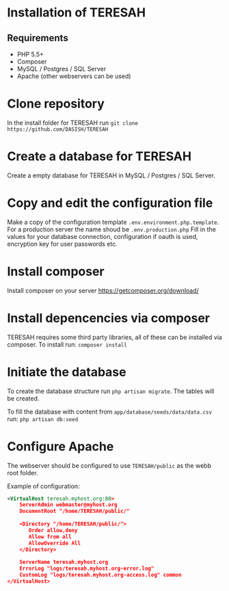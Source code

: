 # Installation of TERESAH

## Requirements
* PHP 5.5+
* Composer
* MySQL / Postgres / SQL Server
* Apache (other webservers can be used)

# Clone repository
In the install  folder for TERESAH run
```git clone https://github.com/DASISH/TERESAH```

# Create a database for TERESAH
Create a empty database for TERESAH in MySQL / Postgres / SQL Server.

# Copy and edit the configuration file
Make a copy of the configuration template ``.env.environment.php.template``.
For a production server the name shoud be ``.env.production.php``
Fill in the values for your database connection, configuration if oauth is used, encryption key for user passwords etc.

# Install composer
Install composer on your server https://getcomposer.org/download/

# Install depencencies via composer
TERESAH requires some third party libraries, all of these can be installed via composer.
To install run:
```composer install```

# Initiate the database
To create the database structure run ``php artisan migrate``. The tables will be created.

To fill the database with content from ``app/database/seeds/data/data.csv`` run:
```php artisan db:seed```

# Configure Apache
The webserver should be configured to use ``TERESAH/public`` as the webb root folder.

Example of configuration:
```xml
<VirtualHost teresah.myhost.org:80>
    ServerAdmin webmaster@myhost.org
    DocumentRoot "/home/TERESAH/public/"
	
	<Directory "/home/TERESAH/public/">
	   Order allow,deny
	   Allow from all
	   AllowOverride All
	</Directory>
	
    ServerName teresah.myhost.org
    ErrorLog "logs/teresah.myhost.org-error.log"
    CustomLog "logs/teresah.myhost.org-access.log" common
</VirtualHost>
```
